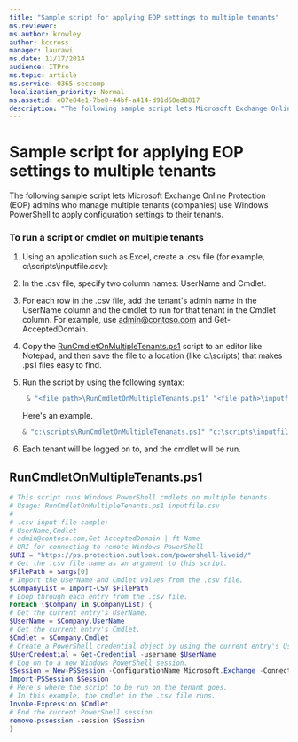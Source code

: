 ```yaml
---
title: "Sample script for applying EOP settings to multiple tenants"
ms.reviewer: 
ms.author: krowley
author: kccross
manager: laurawi
ms.date: 11/17/2014
audience: ITPro
ms.topic: article
ms.service: O365-seccomp
localization_priority: Normal
ms.assetid: e87e84e1-7be0-44bf-a414-d91d60ed8817
description: "The following sample script lets Microsoft Exchange Online Protection (EOP) admins who manage multiple tenants (companies) use Windows PowerShell to apply configuration settings to their tenants."
---
```


# Sample script for applying EOP settings to multiple tenants

The following sample script lets Microsoft Exchange Online Protection (EOP) admins who manage multiple tenants (companies) use Windows PowerShell to apply configuration settings to their tenants.
  
### To run a script or cmdlet on multiple tenants

1. Using an application such as Excel, create a .csv file (for example, c:\scripts\inputfile.csv):
    
1. In the .csv file, specify two column names: UserName and Cmdlet.
    
2. For each row in the .csv file, add the tenant's admin name in the UserName column and the cmdlet to run for that tenant in the Cmdlet column. For example, use admin@contoso.com and Get-AcceptedDomain.
    
2. Copy the [RunCmdletOnMultipleTenants.ps1](sample-script-for-applying-eop-settings-to-multiple-tenants.md#RunCmdletOnMultipleTenants.ps1) script to an editor like Notepad, and then save the file to a location (like c:\scripts) that makes .ps1 files easy to find. 
    
3. Run the script by using the following syntax:
    ```Powershell
     & "<file path>\RunCmdletOnMultipleTenants.ps1" "<file path>\inputfile.csv"
    ```
    
    Here's an example. 
    
    ```Powershell
    & "c:\scripts\RunCmdletOnMultipleTenanats.ps1" "c:\scripts\inputfile.csv"
    ```

4. Each tenant will be logged on to, and the cmdlet will be run.
    
## RunCmdletOnMultipleTenants.ps1
<a name="RunCmdletOnMultipleTenants.ps1"> </a>

```Powershell
# This script runs Windows PowerShell cmdlets on multiple tenants.
# Usage: RunCmdletOnMultipleTenants.ps1 inputfile.csv
#  
# .csv input file sample: 
# UserName,Cmdlet
# admin@contoso.com,Get-AcceptedDomain | ft Name
# URI for connecting to remote Windows PowerShell
$URI = "https://ps.protection.outlook.com/powershell-liveid/"
# Get the .csv file name as an argument to this script.
$FilePath = $args[0]
# Import the UserName and Cmdlet values from the .csv file.
$CompanyList = Import-CSV $FilePath
# Loop through each entry from the .csv file.
ForEach ($Company in $CompanyList) {
# Get the current entry's UserName.
$UserName = $Company.UserName
# Get the current entry's Cmdlet.
$Cmdlet = $Company.Cmdlet
# Create a PowerShell credential object by using the current entry's UserName. Prompt for the password.
$UserCredential = Get-Credential -username $UserName
# Log on to a new Windows PowerShell session.
$Session = New-PSSession -ConfigurationName Microsoft.Exchange -ConnectionUri $URI -Credential $UserCredential -Authentication Basic -AllowRedirection
Import-PSSession $Session
# Here's where the script to be run on the tenant goes.
# In this example, the cmdlet in the .csv file runs.
Invoke-Expression $Cmdlet
# End the current PowerShell session.
remove-pssession -session $Session
}

```


